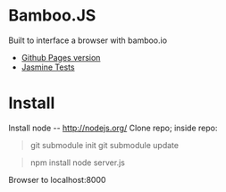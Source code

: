 Bamboo.JS
=========

Built to interface a browser with bamboo.io

* [Github Pages version](http://modilabs.github.com/bamboo_js/)
* [Jasmine Tests](http://modilabs.github.com/bamboo_js/test.html)

Install
=======

Install node -- http://nodejs.org/
Clone repo; inside repo:

  >git submodule init
  >git submodule update

  >npm install
  >node server.js

Browser to localhost:8000
